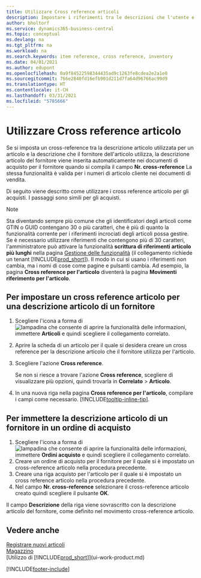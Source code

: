 ```yaml
---
title: Utilizzare Cross reference articoli
description: Impostare i riferimenti tra le descrizioni che l'utente e il fornitore utilizzano per un articolo in modo da poter inserire la descrizione dell'articolo del fornitore nei documenti di acquisto.
author: bholtorf
ms.service: dynamics365-business-central
ms.topic: conceptual
ms.devlang: na
ms.tgt_pltfrm: na
ms.workload: na
ms.search.keywords: item reference, cross reference, inventory
ms.date: 04/01/2021
ms.author: edupont
ms.openlocfilehash: 0a9f84522598344435ad9c1263fe8cdea2e2a1e0
ms.sourcegitcommit: 766e2840fd16efb901d211d7fa64d96766ac99d9
ms.translationtype: HT
ms.contentlocale: it-CH
ms.lasthandoff: 03/31/2021
ms.locfileid: "5785666"
---
```

# <a name="use-item-cross-references"></a>Utilizzare Cross reference articolo
Se si imposta un cross-reference tra la descrizione articolo utilizzata per un articolo e la descrizione che il fornitore dell'articolo utilizza, la descrizione articolo del fornitore viene inserita automaticamente nei documenti di acquisto per il fornitore quando si compila il campo **Nr. cross-reference**   La stessa funzionalità è valida per i numeri di articolo cliente nei documenti di vendita.

Di seguito viene descritto come utilizzare i cross reference articolo per gli acquisti. I passaggi sono simili per gli acquisti.

> [!NOTE]
> Sta diventando sempre più comune che gli identificatori degli articoli come GTIN o GUID contengano 30 o più caratteri, che è più di quanto la funzionalità corrente per i riferimenti incrociati degli articoli possa gestire. Se è necessario utilizzare riferimenti che contengono più di 30 caratteri, l'amministratore può attivare la funzionalità **scrittura di riferimenti articolo più lunghi** nella pagina [Gestione delle funzionalità](https://businesscentral.dynamics.com/?page=2610) (il collegamento richiede un tenant [!INCLUDE[prod_short](includes/prod_short.md)]). Il modo in cui si usano i riferimenti non cambia, ma i nomi di cose come pagine e pulsanti cambia. Ad esempio, la pagina **Cross reference per l'articolo** diventerà la pagina **Movimenti riferimento per l'articolo**.

## <a name="to-set-up-an-item-cross-reference-to-a-vendors-item-description"></a>Per impostare un cross reference articolo per una descrizione articolo di un fornitore

1. Scegliere l'icona a forma di ![lampadina che consente di aprire la funzionalità delle informazioni](media/ui-search/search_small.png "Informazioni sull'operazione che si desidera eseguire"), immettere **Articoli** e quindi scegliere il collegamento correlato.
2. Aprire la scheda di un articolo per il quale si desidera creare un cross reference per la descrizione articolo che il fornitore utilizza per l'articolo.
3. Scegliere l'azione **Cross reference**.

     Se non si riesce a trovare l'azione **Cross reference**, scegliere di visualizzare più opzioni, quindi trovarla in **Correlato** > **Articolo**.
  
4. In una nuova riga nella pagina **Cross reference per l'articolo**, compilare i campi come necessario. [!INCLUDE[tooltip-inline-tip](includes/tooltip-inline-tip_md.md)].

## <a name="to-enter-a-vendors-item-description-on-a-purchase-order"></a>Per immettere la descrizione articolo di un fornitore in un ordine di acquisto

1. Scegliere l'icona a forma di ![lampadina che consente di aprire la funzionalità delle informazioni](media/ui-search/search_small.png "Informazioni sull'operazione che si desidera eseguire"), immettere **Ordini acquisto** e quindi scegliere il collegamento correlato.
2. Creare un ordine di acquisto per il fornitore per il quale si è impostato un cross-reference articolo nella procedura precedente.
3. Creare una riga acquisto per l'articolo per il quale si è impostato un cross reference articolo nella procedura precedente.
4. Nel campo **Nr. cross-reference** selezionare il cross-reference articolo creato quindi scegliere il pulsante **OK**.

Il campo **Descrizione** della riga viene sovrascritto con la descrizione articolo del fornitore, come definito nel movimento cross-reference articolo.

## <a name="see-also"></a>Vedere anche
[Registrare nuovi articoli](inventory-how-register-new-items.md)  
[Magazzino](inventory-manage-inventory.md)  
[Utilizzo di [!INCLUDE[prod_short](includes/prod_short.md)]](ui-work-product.md)


[!INCLUDE[footer-include](includes/footer-banner.md)]